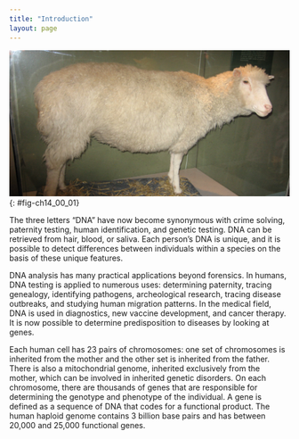 ```yaml
---
title: "Introduction"
layout: page
---
```



<?cnx.eoc class="summary" title="Sections Summary"?>

<?cnx.eoc class="art-exercise" title="Art Connections"?>

<?cnx.eoc class="multiple-choice" title="Multiple Choice"?>

<?cnx.eoc class="free-response" title="Free Response"?>

 ![Photo shows Dolly the sheep, which has been stuffed and placed in a glass case.](../resources/Figure_14_00_01.jpg "Dolly the sheep was the first large mammal to be cloned."){: #fig-ch14_00_01}

The three letters “DNA” have now become synonymous with crime solving, paternity testing, human identification, and genetic testing. DNA can be retrieved from hair, blood, or saliva. Each person’s DNA is unique, and it is possible to detect differences between individuals within a species on the basis of these unique features.

DNA analysis has many practical applications beyond forensics. In humans, DNA testing is applied to numerous uses: determining paternity, tracing genealogy, identifying pathogens, archeological research, tracing disease outbreaks, and studying human migration patterns. In the medical field, DNA is used in diagnostics, new vaccine development, and cancer therapy. It is now possible to determine predisposition to diseases by looking at genes.

Each human cell has 23 pairs of chromosomes: one set of chromosomes is inherited from the mother and the other set is inherited from the father. There is also a mitochondrial genome, inherited exclusively from the mother, which can be involved in inherited genetic disorders. On each chromosome, there are thousands of genes that are responsible for determining the genotype and phenotype of the individual. A gene is defined as a sequence of DNA that codes for a functional product. The human haploid genome contains 3 billion base pairs and has between 20,000 and 25,000 functional genes.

